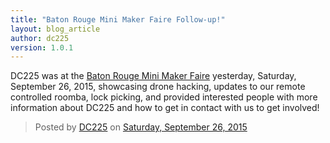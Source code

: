 ```yaml
---
title: "Baton Rouge Mini Maker Faire Follow-up!"
layout: blog_article
author: dc225
version: 1.0.1
---
```


DC225 was at the [Baton Rouge Mini Maker Faire](http://www.makerfairebatonrouge.com/) yesterday, Saturday, September 26, 2015, showcasing drone hacking, updates to our remote controlled roomba, lock picking, and provided interested people with more information about DC225 and how to get in contact with us to get involved!

<div id="fb-root"></div><script>(function(d, s, id) {  var js, fjs = d.getElementsByTagName(s)[0];  if (d.getElementById(id)) return;  js = d.createElement(s); js.id = id;  js.src = "//connect.facebook.net/en_US/sdk.js#xfbml=1&version=v2.3";  fjs.parentNode.insertBefore(js, fjs);}(document, 'script', 'facebook-jssdk'));</script><div class="fb-post" data-href="https://www.facebook.com/DC225/posts/898578040189711:0" data-width="500"><div class="fb-xfbml-parse-ignore"><blockquote cite="https://www.facebook.com/DC225/posts/898578040189711:0">Posted by <a href="https://www.facebook.com/DC225">DC225</a> on&nbsp;<a href="https://www.facebook.com/DC225/posts/898578040189711:0">Saturday, September 26, 2015</a></blockquote></div></div>